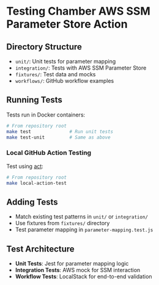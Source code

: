 # Testing Chamber AWS SSM Parameter Store Action

## Directory Structure

- `unit/`: Unit tests for parameter mapping
- `integration/`: Tests with AWS SSM Parameter Store
- `fixtures/`: Test data and mocks
- `workflows/`: GitHub workflow examples

## Running Tests

Tests run in Docker containers:

```bash
# From repository root
make test              # Run unit tests
make test-unit         # Same as above
```

### Local GitHub Action Testing

Test using [act](https://github.com/nektos/act):

```bash
# From repository root
make local-action-test
```

## Adding Tests

- Match existing test patterns in `unit/` or `integration/`
- Use fixtures from `fixtures/` directory
- Test parameter mapping in `parameter-mapping.test.js`

## Test Architecture

- **Unit Tests**: Jest for parameter mapping logic
- **Integration Tests**: AWS mock for SSM interaction
- **Workflow Tests**: LocalStack for end-to-end validation